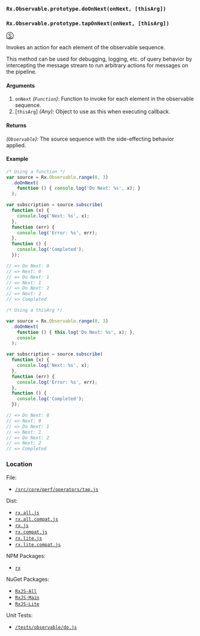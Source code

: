### `Rx.Observable.prototype.doOnNext(onNext, [thisArg])`
### `Rx.Observable.prototype.tapOnNext(onNext, [thisArg])`
[&#x24C8;](https://github.com/Reactive-Extensions/RxJS/blob/master/src/core/linq/observable/do.js "View in source")

Invokes an action for each element of the observable sequence.

This method can be used for debugging, logging, etc. of query behavior by intercepting the message stream to run arbitrary actions for messages on the pipeline.

#### Arguments
1. `onNext` *(`Function`)*: Function to invoke for each element in the observable sequence.
2. [`thisArg`] *(Any)*: Object to use as this when executing callback.

#### Returns
*(`Observable`)*: The source sequence with the side-effecting behavior applied.

#### Example
```js
/* Using a function */
var source = Rx.Observable.range(0, 3)
  .doOnNext(
    function () { console.log('Do Next: %s', x); }
  );

var subscription = source.subscribe(
  function (x) {
    console.log('Next: %s', x);
  },
  function (err) {
    console.log('Error: %s', err);
  },
  function () {
    console.log('Completed');
  });

// => Do Next: 0
// => Next: 0
// => Do Next: 1
// => Next: 1
// => Do Next: 2
// => Next: 2
// => Completed

/* Using a thisArg */

var source = Rx.Observable.range(0, 3)
  .doOnNext(
    function () { this.log('Do Next: %s', x); },
    console
  );

var subscription = source.subscribe(
  function (x) {
    console.log('Next: %s', x);
  },
  function (err) {
    console.log('Error: %s', err);
  },
  function () {
    console.log('Completed');
  });

// => Do Next: 0
// => Next: 0
// => Do Next: 1
// => Next: 1
// => Do Next: 2
// => Next: 2
// => Completed
```
### Location

File:
- [`/src/core/perf/operators/tap.js`](https://github.com/Reactive-Extensions/RxJS/blob/master/src/core/perf/operators/tap.js)

Dist:
- [`rx.all.js`](https://github.com/Reactive-Extensions/RxJS/blob/master/dist/rx.all.js)
- [`rx.all.compat.js`](https://github.com/Reactive-Extensions/RxJS/blob/master/dist/rx.all.compat.js)
- [`rx.js`](https://github.com/Reactive-Extensions/RxJS/blob/master/dist/rx.js)
- [`rx.compat.js`](https://github.com/Reactive-Extensions/RxJS/blob/master/dist/rx.compat.js)
- [`rx.lite.js`](https://github.com/Reactive-Extensions/RxJS/blob/master/dist/rx.lite.js)
- [`rx.lite.compat.js`](https://github.com/Reactive-Extensions/RxJS/blob/master/dist/rx.lite.compat.js)

NPM Packages:
- [`rx`](https://www.npmjs.org/package/rx)

NuGet Packages:
- [`RxJS-All`](http://www.nuget.org/packages/RxJS-All/)
- [`RxJS-Main`](http://www.nuget.org/packages/RxJS-Main/)
- [`RxJS-Lite`](http://www.nuget.org/packages/RxJS-Lite/)

Unit Tests:
- [`/tests/observable/do.js`](https://github.com/Reactive-Extensions/RxJS/blob/master/tests/observable/do.js)
